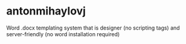 # antonmihaylovj
Word .docx templating system that is designer (no scripting tags) and server-friendly (no word installation required)
